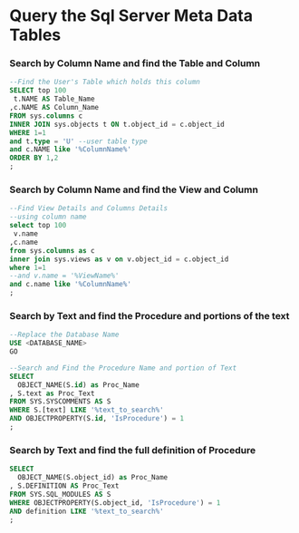 # Query the Sql Server Meta Data Tables

### Search by Column Name and find the Table and Column
```sql
--Find the User's Table which holds this column
SELECT top 100
 t.NAME AS Table_Name
,c.NAME AS Column_Name
FROM sys.columns c
INNER JOIN sys.objects t ON t.object_id = c.object_id
WHERE 1=1
and t.type = 'U' --user table type
and c.NAME like '%ColumnName%'
ORDER BY 1,2
;
```

### Search by Column Name and find the View and Column
```sql
--Find View Details and Columns Details
--using column name
select top 100
 v.name
,c.name
from sys.columns as c
inner join sys.views as v on v.object_id = c.object_id
where 1=1
--and v.name = '%ViewName%'
and c.name like '%ColumnName%'
;
```

### Search by Text and find the Procedure and portions of the text
```sql
--Replace the Database Name
USE <DATABASE_NAME>
GO

--Search and Find the Procedure Name and portion of Text
SELECT 
  OBJECT_NAME(S.id) as Proc_Name
, S.text as Proc_Text
FROM SYS.SYSCOMMENTS AS S 
WHERE S.[text] LIKE '%text_to_search%' 
AND OBJECTPROPERTY(S.id, 'IsProcedure') = 1 
;
```

### Search by Text and find the full definition of Procedure
```sql
SELECT 
  OBJECT_NAME(S.object_id) as Proc_Name
, S.DEFINITION AS Proc_Text
FROM SYS.SQL_MODULES AS S
WHERE OBJECTPROPERTY(S.object_id, 'IsProcedure') = 1
AND definition LIKE '%text_to_search%' 
;
```
